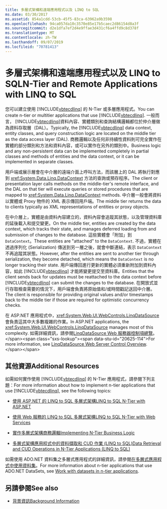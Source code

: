 ```yaml
---
title: 多層式架構和遠端應用程式以及 LINQ to SQL
ms.date: 03/30/2017
ms.assetid: 854a1cdd-53cb-45f5-83ca-63962a9b3598
ms.openlocfilehash: 94ca057da10c3570e85e17b5caec2d86154d8a3f
ms.sourcegitcommit: d2e1dfa7ef2d4e9ffae3d431cf6a4ffd9c8d378f
ms.translationtype: MT
ms.contentlocale: zh-TW
ms.lasthandoff: 09/07/2019
ms.locfileid: "70781413"
---
```

# <a name="n-tier-and-remote-applications-with-linq-to-sql"></a><span data-ttu-id="20625-102">多層式架構和遠端應用程式以及 LINQ to SQL</span><span class="sxs-lookup"><span data-stu-id="20625-102">N-Tier and Remote Applications with LINQ to SQL</span></span>
<span data-ttu-id="20625-103">您可以建立使用 [!INCLUDE[vbtecdlinq](../../../../../../includes/vbtecdlinq-md.md)] 的 N-Tier 或多層應用程式。</span><span class="sxs-lookup"><span data-stu-id="20625-103">You can create n-tier or multitier applications that use [!INCLUDE[vbtecdlinq](../../../../../../includes/vbtecdlinq-md.md)].</span></span> <span data-ttu-id="20625-104">一般而言， [!INCLUDE[vbtecdlinq](../../../../../../includes/vbtecdlinq-md.md)]資料內容、實體類別和查詢結構邏輯都位於仲介層做為資料存取層（DAL）。</span><span class="sxs-lookup"><span data-stu-id="20625-104">Typically, the [!INCLUDE[vbtecdlinq](../../../../../../includes/vbtecdlinq-md.md)] data context, entity classes, and query construction logic are located on the middle tier as the data access layer (DAL).</span></span> <span data-ttu-id="20625-105">商務邏輯以及任何非持續性資料則可完全實作在實體的部分類別和方法和資料內容，或可以實作在另外的類別中。</span><span class="sxs-lookup"><span data-stu-id="20625-105">Business logic and any non-persistent data can be implemented completely in partial classes and methods of entities and the data context, or it can be implemented in separate classes.</span></span>

 <span data-ttu-id="20625-106">用戶端或展示層會在中介層的遠端介面上呼叫方法，而該層上的 DAL 將執行對應到 <xref:System.Data.Linq.DataContext> 方法的查詢或預存程序。</span><span class="sxs-lookup"><span data-stu-id="20625-106">The client or presentation layer calls methods on the middle-tier's remote interface, and the DAL on that tier will execute queries or stored procedures that are mapped to <xref:System.Data.Linq.DataContext> methods.</span></span> <span data-ttu-id="20625-107">中介層一般會將資料以實體或 Proxy 物件的 XML 表示傳回用戶端。</span><span class="sxs-lookup"><span data-stu-id="20625-107">The middle tier returns the data to clients typically as XML representations of entities or proxy objects.</span></span>

 <span data-ttu-id="20625-108">在中介層上，實體是由資料內容建立的，資料內容會追蹤其狀態，以及管理資料庫的延後載入和提交變更。</span><span class="sxs-lookup"><span data-stu-id="20625-108">On the middle tier, entities are created by the data context, which tracks their state, and manages deferred loading from and submission of changes to the database.</span></span> <span data-ttu-id="20625-109">這些實體會「附加」到 `DataContext`。</span><span class="sxs-lookup"><span data-stu-id="20625-109">These entities are "attached" to the `DataContext`.</span></span> <span data-ttu-id="20625-110">不過，實體在透過序列化 (Serialization) 傳送到另一層之後，就會中斷連結，表示 `DataContext` 不再追蹤其狀態。</span><span class="sxs-lookup"><span data-stu-id="20625-110">However, after the entities are sent to another tier through serialization, they become detached, which means the `DataContext` is no longer tracking their state.</span></span> <span data-ttu-id="20625-111">用戶端傳回進行更新的實體必須重新附加到資料內容，如此 [!INCLUDE[vbtecdlinq](../../../../../../includes/vbtecdlinq-md.md)] 才能將變更提交至資料庫。</span><span class="sxs-lookup"><span data-stu-id="20625-111">Entities that the client sends back for updates must be reattached to the data context before [!INCLUDE[vbtecdlinq](../../../../../../includes/vbtecdlinq-md.md)] can submit the changes to the database.</span></span> <span data-ttu-id="20625-112">在開放式並行存取檢查需要的情況下，用戶端會負責將原始值和/或時間戳記送回中介層。</span><span class="sxs-lookup"><span data-stu-id="20625-112">The client is responsible for providing original values and/or timestamps back to the middle tier if those are required for optimistic concurrency checks.</span></span>

 <span data-ttu-id="20625-113">在 ASP.NET 應用程式中，<xref:System.Web.UI.WebControls.LinqDataSource> 會負責這其中大多數複雜的作業。</span><span class="sxs-lookup"><span data-stu-id="20625-113">In ASP.NET applications, the <xref:System.Web.UI.WebControls.LinqDataSource> manages most of this complexity.</span></span> <span data-ttu-id="20625-114">如需詳細資訊，請參閱[LinqDataSource Web 服務器控制項總覽](https://docs.microsoft.com/previous-versions/aspnet/bb547113(v=vs.100))。</span><span class="sxs-lookup"><span data-stu-id="20625-114">For more information, see [LinqDataSource Web Server Control Overview](https://docs.microsoft.com/previous-versions/aspnet/bb547113(v=vs.100)).</span></span>

## <a name="additional-resources"></a><span data-ttu-id="20625-115">其他資源</span><span class="sxs-lookup"><span data-stu-id="20625-115">Additional Resources</span></span>
 <span data-ttu-id="20625-116">如需如何實作使用 [!INCLUDE[vbtecdlinq](../../../../../../includes/vbtecdlinq-md.md)] 的 N-Tier 應用程式，請參閱下列主題：</span><span class="sxs-lookup"><span data-stu-id="20625-116">For more information about how to implement n-tier applications that use [!INCLUDE[vbtecdlinq](../../../../../../includes/vbtecdlinq-md.md)], see the following topics:</span></span>

- [<span data-ttu-id="20625-117">使用 ASP.NET 的 LINQ to SQL 多層式架構</span><span class="sxs-lookup"><span data-stu-id="20625-117">LINQ to SQL N-Tier with ASP.NET</span></span>](linq-to-sql-n-tier-with-aspnet.md)

- [<span data-ttu-id="20625-118">使用 Web 服務的 LINQ to SQL 多層式架構</span><span class="sxs-lookup"><span data-stu-id="20625-118">LINQ to SQL N-Tier with Web Services</span></span>](linq-to-sql-n-tier-with-web-services.md) 

- [<span data-ttu-id="20625-119">實作多層式架構商務邏輯</span><span class="sxs-lookup"><span data-stu-id="20625-119">Implementing N-Tier Business Logic</span></span>](implementing-business-logic-linq-to-sql.md)

- [<span data-ttu-id="20625-120">多層式架構應用程式中的資料擷取和 CUD 作業 (LINQ to SQL)</span><span class="sxs-lookup"><span data-stu-id="20625-120">Data Retrieval and CUD Operations in N-Tier Applications (LINQ to SQL)</span></span>](data-retrieval-and-cud-operations-in-n-tier-applications.md)

 <span data-ttu-id="20625-121">如需使用 ADO.NET 資料集之多層式應用程式的詳細資訊，請參閱[在多層式應用程式中使用資料集](/visualstudio/data-tools/work-with-datasets-in-n-tier-applications)。</span><span class="sxs-lookup"><span data-stu-id="20625-121">For more information about n-tier applications that use ADO.NET DataSets, see [Work with datasets in n-tier applications](/visualstudio/data-tools/work-with-datasets-in-n-tier-applications).</span></span>

## <a name="see-also"></a><span data-ttu-id="20625-122">另請參閱</span><span class="sxs-lookup"><span data-stu-id="20625-122">See also</span></span>

- [<span data-ttu-id="20625-123">背景資訊</span><span class="sxs-lookup"><span data-stu-id="20625-123">Background Information</span></span>](background-information.md)
